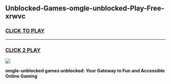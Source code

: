 
## Unblocked-Games-omgle-unblocked-Play-Free-xrwvc
<h3>
<a href="https://premium76.site?title=omgle-unblocked&ref=10A">CLICK TO PLAY</a></h3>
<hr>

<h3>
<a href="https://premium76.site?title=omgle-unblocked&ref=10A">CLICK 2 PLAY</a>
  
</h3>

<a href="https://premium76.site?title=omgle-unblocked&ref=10A"><img src="https://clearcache.store/games.png"></a>


**omgle-unblocked games unblocked: Your Gateway to Fun and Accessible Online Gaming**
